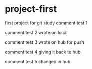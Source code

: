 project-first
=============

first project for git study
comment test 1

comment test 2 wrote on local

comment test 3 wrote on hub for push

comment test 4 giving it back to hub

comment test 5 changed in hub
